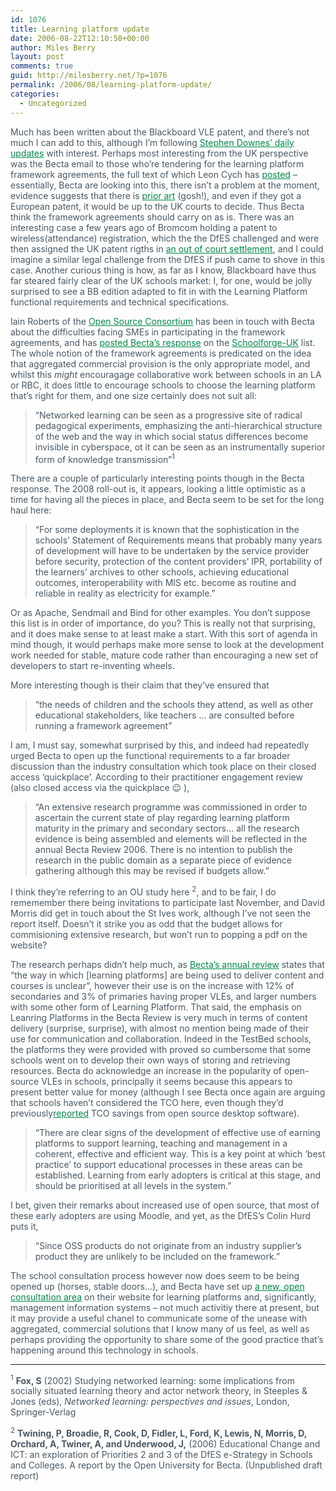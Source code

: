 ```yaml
---
id: 1076
title: Learning platform update
date: 2006-08-22T12:10:50+00:00
author: Miles Berry
layout: post 
comments: true
guid: http://milesberry.net/?p=1076
permalink: /2006/08/learning-platform-update/
categories:
  - Uncategorized
---
```

<p style="color: #495865;">
  Much has been written about the Blackboard VLE patent, and there&#8217;s not much I can add to this, although I&#8217;m following <a style="color: #008947;" href="http://web.archive.org/web/20061102114756/http://www.downes.ca/blackboard_patent.htm">Stephen Downes&#8217; daily updates</a> with interest. Perhaps most interesting from the UK perspective was the Becta email to those who&#8217;re tendering for the learning platform framework agreements, the full text of which Leon Cych has <a style="color: #008947;" href="http://web.archive.org/web/20061102114756/http://www.l4l.org.uk/content/view/104/1/">posted</a> &#8211; essentially, Becta are looking into this, there isn&#8217;t a problem at the moment, evidence suggests that there is <a style="color: #008947;" href="http://web.archive.org/web/20061102114756/http://en.wikipedia.org/wiki/History_of_virtual_learning_environments">prior art</a> (gosh!), and even if they got a European patent, it would be up to the UK courts to decide. Thus Becta think the framework agreements should carry on as is. There was an interesting case a few years ago of Bromcom holding a patent to wireless(attendance) registration, which the the DfES challenged and were then assigned the UK patent rigths in <a style="color: #008947;" href="http://web.archive.org/web/20061102114756/http://www.bromcom.com/News/press/pdf/121205_Press.pdf#search=%22bromcom%20attendance%20patent%22">an out of court settlement</a>, and I could imagine a similar legal challenge from the DfES if push came to shove in this case. Another curious thing is how, as far as I know, Blackboard have thus far steared fairly clear of the UK schools market: I, for one, would be jolly surprised to see a BB edition adapted to fit in with the Learning Platform functional requirements and technical specifications.
</p>

<p style="color: #495865;">
  Iain Roberts of the <a style="color: #008947;" href="http://web.archive.org/web/20061102114756/http://www.opensourceconsortium.org/">Open Source Consortium</a> has been in touch with Becta about the difficulties facing SMEs in participating in the framework agreements, and has <a style="color: #008947;" href="http://web.archive.org/web/20061102114756/http://groups.google.com/group/sf-uk-discuss/tree/browse_frm/thread/1806ad1160ab5f22/1ea051085f48c7f4?rnum=1&_done=%2Fgroup%2Fsf-uk-discuss%2Fbrowse_frm%2Fthread%2F1806ad1160ab5f22%3Ftvc%3D1%26#doc_1ea051085f48c7f4">posted Becta&#8217;s response</a> on the <a style="color: #008947;" href="http://web.archive.org/web/20061102114756/http://schoolforge.org.uk/">Schoolforge-UK</a> list. The whole notion of the framework agreements is predicated on the idea that aggregated commercial provision is the only appropriate model, and whilst this <em>might</em> encouragage collaborative work between schools in an LA or RBC, it does little to encourage schools to choose the learning platform that&#8217;s right for them, and one size certainly does not suit all:
</p>

<blockquote style="color: #495865;">
  <p>
    &#8220;Networked learning can be seen as a progressive site of radical pedagogical experiments, emphasizing the anti-hierarchical structure of the web and the way in which social status differences become invisible in cyberspace, ot it can be seen as an instrumentally superior form of knowledge transmission&#8221;<sup>1</sup>
  </p>
</blockquote>

<p style="color: #495865;">
  There are a couple of particularly interesting points though in the Becta response. The 2008 roll-out is, it appears, looking a little optimistic as a time for having all the pieces in place, and Becta seem to be set for the long haul here:
</p>

<blockquote style="color: #495865;">
  <p>
    &#8220;For some deployments it is known that the sophistication in the schools&#8217; Statement of Requirements means that probably many years of development will have to be undertaken by the service provider before security, protection of the content providers&#8217; IPR, portability of the learners&#8217; archives to other schools, achieving educational outcomes, interoperability with MIS etc. become as routine and reliable in reality as electricity for example.&#8221;
  </p>
</blockquote>

<p style="color: #495865;">
  Or as Apache, Sendmail and Bind for other examples. You don&#8217;t suppose this list is in order of importance, do you? This is really not that surprising, and it does make sense to at least make a start. With this sort of agenda in mind though, it would perhaps make more sense to look at the development work needed for stable, mature code rather than encouraging a new set of developers to start re-inventing wheels.
</p>

<p style="color: #495865;">
  More interesting though is their claim that they&#8217;ve ensured that
</p>

<blockquote style="color: #495865;">
  <p>
    &#8220;the needs of children and the schools they attend, as well as other educational stakeholders, like teachers &#8230; are consulted before running a framework agreement&#8221;
  </p>
</blockquote>

<p style="color: #495865;">
  I am, I must say, somewhat surprised by this, and indeed had repeatedly urged Becta to open up the functional requirements to a far broader discussion than the industry consultation which took place on their closed access &#8216;quickplace&#8217;. According to their practitioner engagement review (also closed access via the quickplace 😉 ),
</p>

<blockquote style="color: #495865;">
  <p>
    &#8220;An extensive research programme was commissioned in order to ascertain the current state of play regarding learning platform maturity in the primary and secondary sectors&#8230; all the research evidence is being assembled and elements will be reflected in the annual Becta Review 2006. There is no intention to publish the research in the public domain as a separate piece of evidence gathering although this may be revised if budgets allow.&#8221;
  </p>
</blockquote>

<p style="color: #495865;">
  I think they&#8217;re referring to an OU study here <sup>2</sup>, and to be fair, I do rememember there being invitations to participate last November, and David Morris did get in touch about the St Ives work, although I&#8217;ve not seen the report itself. Doesn&#8217;t it strike you as odd that the budget allows for commisioning extensive research, but won&#8217;t run to popping a pdf on the website?
</p>

<p style="color: #495865;">
  The research perhaps didn&#8217;t help much, as <a style="color: #008947;" href="http://web.archive.org/web/20061102114756/http://www.becta.org.uk/corporate/publications/documents/The_Becta_Review_2006.pdf#search=%22%20site%3Awww.becta.org.uk%20becta%20review%22">Becta&#8217;s annual review</a> states that &#8220;the way in which [learning platforms] are being used to deliver content and courses is unclear&#8221;, however their use is on the increase with 12% of secondaries and 3% of primaries having proper VLEs, and larger numbers with some other form of Learning Platform. That said, the emphasis on Leanring Platforms in the Becta Review is very much in terms of content delivery (surprise, surprise), with almost no mention being made of their use for communication and collaboration. Indeed in the TestBed schools, the platforms they were provided with proved so cumbersome that some schools went on to develop their own ways of storing and retrieving resources. Becta do acknowledge an increase in the popularity of open-source VLEs in schools, principally it seems because this appears to present better value for money (although I see Becta once again are arguing that schools haven&#8217;t considered the TCO here, even though they&#8217;d previously<a style="color: #008947;" href="http://web.archive.org/web/20061102114756/http://www.becta.org.uk/corporate/publications/documents/BEC5606_Full_report18.pdf#search=%22becta%20tco%20study%22">reported</a> TCO savings from open source desktop software).
</p>

<blockquote style="color: #495865;">
  <p>
    &#8220;There are clear signs of the development of effective use of earning platforms to support learning, teaching and management in a coherent, effective and efficient way. This is a key point at which ‘best practice’ to support educational processes in these areas can be established. Learning from early adopters is critical at this stage, and should be prioritised at all levels in the system.&#8221;
  </p>
</blockquote>

<p style="color: #495865;">
  I bet, given their remarks about increased use of open source, that most of these early adopters are using Moodle, and yet, as the DfES&#8217;s Colin Hurd puts it,
</p>

<blockquote style="color: #495865;">
  <p>
    &#8220;Since OSS products do not originate from an industry supplier&#8217;s product they are unlikely to be included on the framework.&#8221;
  </p>
</blockquote>

<p style="color: #495865;">
  The school consultation process however now does seem to be being opened up (horses, stable doors&#8230;), and Becta have set up <a style="color: #008947;" href="http://web.archive.org/web/20061102114756/http://communities.becta.org.uk/technology/learningplatformsandmis/">a new, open consultation area</a> on their website for learning platforms and, significantly, management information systems &#8211; not much activitiy there at present, but it may provide a useful chanel to communicate some of the unease with aggregated, commercial solutions that I know many of us feel, as well as perhaps providing the opportunity to share some of the good practice that&#8217;s happening around this technology in schools.
</p>

<hr style="color: #495865;" />

<p style="color: #495865;">
  <sup>1</sup> <strong>Fox, S</strong> (2002) Studying networked learning: some implications from socially situated learning theory and actor network theory, in Steeples & Jones (eds), <em>Networked learning: perspectives and issues</em>, London, Springer-Verlag
</p>

<p style="color: #495865;">
  <sup>2</sup> <strong>Twining, P, Broadie, R, Cook, D, Fidler, L, Ford, K, Lewis, N, Morris, D, Orchard, A, Twiner, A, and Underwood, J,</strong> (2006) Educational Change and ICT: an exploration of Priorities 2 and 3 of the DfES e-Strategy in Schools and Colleges. A report by the Open University for Becta. (Unpublished draft report)
</p>